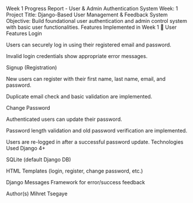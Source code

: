 Week 1 Progress Report - User & Admin Authentication System
Week: 1
Project Title: Django-Based User Management & Feedback System
 Objective: Build foundational user authentication and admin control system with basic user functionalities.
 Features Implemented in Week 1
🔐 User Features
Login

Users can securely log in using their registered email and password.

Invalid login credentials show appropriate error messages.

Signup (Registration)

New users can register with their first name, last name, email, and password.

Duplicate email check and basic validation are implemented.

Change Password

Authenticated users can update their password.

Password length validation and old password verification are implemented.

Users are re-logged in after a successful password update.
 Technologies Used
Django 4+

SQLite (default Django DB)

HTML Templates (login, register, change password, etc.)

Django Messages Framework for error/success feedback

Author(s)
Mihret Tsegaye